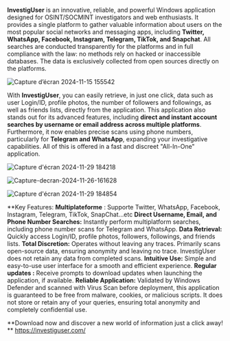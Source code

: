 **InvestigUser** is an innovative, reliable, and powerful Windows application designed for OSINT/SOCMINT investigators and web enthusiasts. It provides a single platform to gather valuable information about users on the most popular social networks and messaging apps, including **Twitter, WhatsApp, Facebook, Instagram, Telegram, TikTok, and Snapchat**. All searches are conducted transparently for the platforms and in full compliance with the law: no methods rely on hacked or inaccessible databases. The data is exclusively collected from open sources directly on the platforms.



![Capture d’écran 2024-11-15 155542](https://github.com/user-attachments/assets/62112ae1-ab99-4f34-87a6-454f7c62b08d)




With **InvestigUser**, you can easily retrieve, in just one click, data such as user Login/ID, profile photos, the number of followers and followings, as well as friends lists, directly from the application. This application also stands out for its advanced features, including **direct and instant account searches by username or email address across multiple platforms**. Furthermore, it now enables precise scans using phone numbers, particularly for **Telegram and WhatsApp**, expanding your investigative capabilities. All of this is offered in a fast and discreet "All-In-One" application.

![Capture d'écran 2024-11-29 184218](https://github.com/user-attachments/assets/e2acc11a-d69b-4833-806a-4a0c1678a478)


![Capture-decran-2024-11-26-161628](https://github.com/user-attachments/assets/ab034a04-1262-41f1-94b2-55b0b0809ef7)

![Capture d'écran 2024-11-29 184854](https://github.com/user-attachments/assets/b9dd1673-e66d-4d51-8bd6-c5cabd3bd8b2)


**Key Features:
**Multiplateforme** : Supporte Twitter, WhatsApp, Facebook, Instagram, Telegram, TikTok, SnapChat…etc
**Direct Username, Email, and Phone Number Searches:** Instantly perform multiplatform searches, including phone number scans for Telegram and WhatsApp.
**Data Retrieval:** Quickly access Login/ID, profile photos, followers, followings, and friends lists.
**Total Discretion:** Operates without leaving any traces. Primarily scans open-source data, ensuring anonymity and leaving no trace. InvestigUser does not retain any data from completed scans.
**Intuitive Use:** Simple and easy-to-use user interface for a smooth and efficient experience.
**Regular updates :** Receive prompts to download updates when launching the application, if available.
**Reliable Application:** Validated by Windows Defender and scanned with Virus Scan before deployment, this application is guaranteed to be free from malware, cookies, or malicious scripts. It does not store or retain any of your queries, ensuring total anonymity and completely confidential use.

**Download now and discover a new world of information just a click away!
**
https://investiguser.com/
